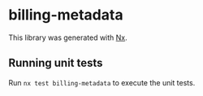 # billing-metadata

This library was generated with [Nx](https://nx.dev).

## Running unit tests

Run `nx test billing-metadata` to execute the unit tests.
